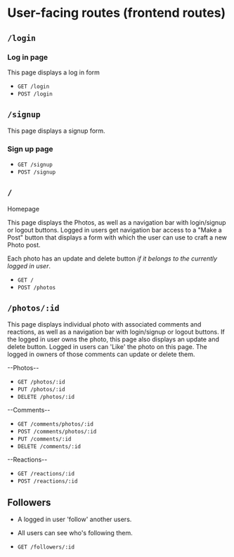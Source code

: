 # User-facing routes (frontend routes)

## `/login`

### Log in page

This page displays a log in form

- `GET /login`
- `POST /login`

## `/signup`

This page displays a signup form.

### Sign up page

- `GET /signup`
- `POST /signup`

## `/`

Homepage

This page displays the Photos, as well as a navigation bar with login/signup or logout buttons.
Logged in users get navigation bar access to a "Make a Post" button that displays a form with which the user can use to craft a new Photo post.

Each photo has an update and delete button _if it belongs to the currently logged in user_.

- `GET /`
- `POST /photos`


## `/photos/:id`

This page displays individual photo with associated comments and reactions, as well as a navigation bar with login/signup or logout buttons. If the logged in user owns the photo, this page also displays an update and delete button. Logged in users can 'Like' the photo on this page. The logged in owners of those comments can update or delete them.

--Photos--
- `GET /photos/:id`
- `PUT /photos/:id`
- `DELETE /photos/:id`

--Comments--
  - `GET /comments/photos/:id`
  - `POST /comments/photos/:id`
  - `PUT /comments/:id`
  - `DELETE /comments/:id`

  --Reactions--
  - `GET /reactions/:id`
  - `POST /reactions/:id`


## Followers

- A logged in user 'follow' another users.
- All users can see who's following them.

- `GET /followers/:id`
